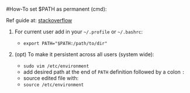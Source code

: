 #How-To set $PATH as permanent (cmd):

Ref guide at: [stackoverflow][1]

1. For current user add in your `~/.profile` or `~/.bashrc`:
    - `export PATH="$PATH:/path/to/dir"`

2. (opt) To make it persistent across all users (system wide):
    - `sudo vim /etc/environment`
    - add desired path at the end of `PATH` definition followed by a colon `:`
    - source edited file with:
    - `source /etc/environment`

[1]: <https://stackoverflow.com/questions/14637979/how-to-permanently-set-path-on-linux-unix> "stackoverflow"
